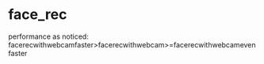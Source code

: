 # face_rec

performance as noticed:
facerecwithwebcamfaster>facerecwithwebcam>=facerecwithwebcamevenfaster
